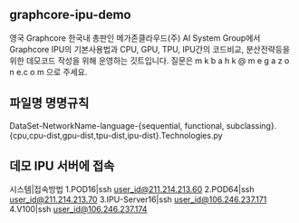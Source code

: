 ## graphcore-ipu-demo
영국 Graphcore 한국내 총판인 메가존클라우드(주) AI System Group에서 Graphcore IPU의 기본사용법과 CPU, GPU, TPU, IPU간의 코드비교, 분산전략등을 위한 데모코드 작성을 위해 운영하는 깃트입니다.
질문은 m k b a h k @ m e g a z o n e.c o m 으로 주세요.

## 파일명 명명규칙
DataSet-NetworkName-language-{sequential, functional, subclassing}.{cpu,cpu-dist,gpu-dist,tpu-dist,ipu-dist}.Technologies.py

## 데모 IPU 서버에 접속
시스템|접속방법
1.POD16|ssh user_id@211.214.213.60
2.POD64|ssh user_id@211.214.213.70
3.IPU-Server16|ssh user_id@106.246.237.171
4.V100|ssh user_id@106.246.237.174
